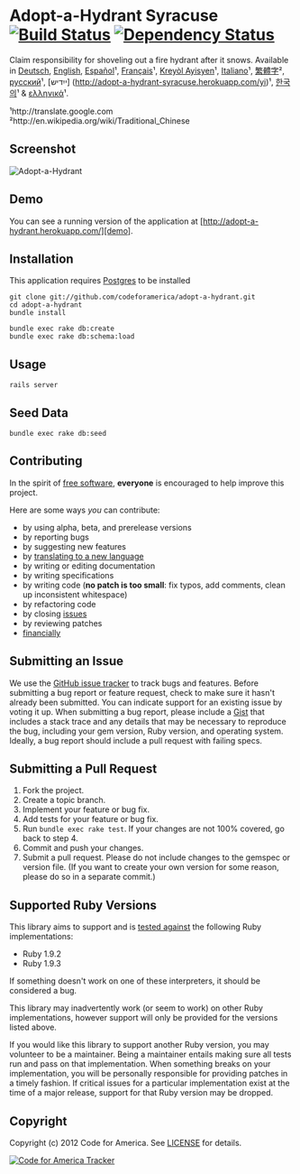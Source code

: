 <!-- http://answers.yahoo.com/question/index?qid=20101015130208AAIWWGO -->
<!-- [Português](http://adopt-a-hydrant-syracuse.herokuapp.com/pt)¹,  -->
<!-- , [Polski](http://adopt-a-hydrant-syracuse.herokuapp.com/pl)¹ -->
# Adopt-a-Hydrant Syracuse [![Build Status](https://secure.travis-ci.org/ahcarpenter/adopt-a-hydrant.png?branch=master)][travis] [![Dependency Status](https://gemnasium.com/ahcarpenter/adopt-a-hydrant.png?travis)][gemnasium]
Claim responsibility for shoveling out a fire hydrant after it snows. Available in [Deutsch](http://adopt-a-hydrant-syracuse.herokuapp.com/de), [English](http://adopt-a-hydrant-syracuse.herokuapp.com/en), [Español](http://adopt-a-hydrant-syracuse.herokuapp.com/es)¹, [Français](http://adopt-a-hydrant-syracuse.herokuapp.com/fr)¹, [Kreyòl Ayisyen](http://adopt-a-hydrant-syracuse.herokuapp.com/ht)¹, [Italiano](http://adopt-a-hydrant-syracuse.herokuapp.com/it)¹, [繁體字](http://adopt-a-hydrant-syracuse.herokuapp.com/cn)², [русский](http://adopt-a-hydrant-syracuse.herokuapp.com/ru)¹, [ייִדיש] (http://adopt-a-hydrant-syracuse.herokuapp.com/yi)¹, [한국의](http://adopt-a-hydrant-syracuse.herokuapp.com/kr)¹ & [ελληνικά](http://adopt-a-hydrant-syracuse.herokuapp.com/gr)¹.

¹http://translate.google.com<br>
²http://en.wikipedia.org/wiki/Traditional_Chinese

[travis]: http://travis-ci.org/ahcarpenter/adopt-a-hydrant
[gemnasium]: https://gemnasium.com/ahcarpenter/adopt-a-hydrant

## <a name="screenshots"></a>Screenshot
![Adopt-a-Hydrant](https://github.com/codeforamerica/adopt-a-hydrant/raw/master/screenshot.png "Adopt-a-Hydrant")

## <a name="demo"></a>Demo
You can see a running version of the application at
[http://adopt-a-hydrant.herokuapp.com/][demo].

[demo]: http://adopt-a-hydrant.herokuapp.com/

## <a name="installation"></a>Installation
This application requires [Postgres](http://www.postgresql.org/) to be installed

    git clone git://github.com/codeforamerica/adopt-a-hydrant.git
    cd adopt-a-hydrant
    bundle install

    bundle exec rake db:create
    bundle exec rake db:schema:load

## <a name="usage"></a>Usage
    rails server

## <a name="usage"></a>Seed Data
    bundle exec rake db:seed

## <a name="contributing"></a>Contributing
In the spirit of [free software][free-sw], **everyone** is encouraged to help
improve this project.

[free-sw]: http://www.fsf.org/licensing/essays/free-sw.html

Here are some ways *you* can contribute:

* by using alpha, beta, and prerelease versions
* by reporting bugs
* by suggesting new features
* by [translating to a new language][locales]
* by writing or editing documentation
* by writing specifications
* by writing code (**no patch is too small**: fix typos, add comments, clean up
  inconsistent whitespace)
* by refactoring code
* by closing [issues][]
* by reviewing patches
* [financially][]

[locales]: https://github.com/codeforamerica/adopt-a-hydrant/tree/master/config/locales
[issues]: https://github.com/codeforamerica/adopt-a-hydrant/issues
[financially]: https://secure.codeforamerica.org/page/contribute

## <a name="issues"></a>Submitting an Issue
We use the [GitHub issue tracker][issues] to track bugs and features. Before
submitting a bug report or feature request, check to make sure it hasn't
already been submitted. You can indicate support for an existing issue by
voting it up. When submitting a bug report, please include a [Gist][] that
includes a stack trace and any details that may be necessary to reproduce the
bug, including your gem version, Ruby version, and operating system. Ideally, a
bug report should include a pull request with failing specs.

[gist]: https://gist.github.com/

## <a name="pulls"></a>Submitting a Pull Request
1. Fork the project.
2. Create a topic branch.
3. Implement your feature or bug fix.
4. Add tests for your feature or bug fix.
5. Run `bundle exec rake test`. If your changes are not 100% covered, go back
   to step 4.
6. Commit and push your changes.
7. Submit a pull request. Please do not include changes to the gemspec or
   version file. (If you want to create your own version for some reason,
   please do so in a separate commit.)

## <a name="versions"></a>Supported Ruby Versions
This library aims to support and is [tested against][travis] the following Ruby
implementations:

* Ruby 1.9.2
* Ruby 1.9.3

If something doesn't work on one of these interpreters, it should be considered
a bug.

This library may inadvertently work (or seem to work) on other Ruby
implementations, however support will only be provided for the versions listed
above.

If you would like this library to support another Ruby version, you may
volunteer to be a maintainer. Being a maintainer entails making sure all tests
run and pass on that implementation. When something breaks on your
implementation, you will be personally responsible for providing patches in a
timely fashion. If critical issues for a particular implementation exist at the
time of a major release, support for that Ruby version may be dropped.

## <a name="copyright"></a>Copyright
Copyright (c) 2012 Code for America. See [LICENSE][] for details.

[license]: https://github.com/codeforamerica/adopt-a-hydrant/blob/master/LICENSE.md

[![Code for America Tracker](http://stats.codeforamerica.org/codeforamerica/adopt-a-hydrant.png)][tracker]

[tracker]: http://stats.codeforamerica.org/projects/adopt-a-hydrant